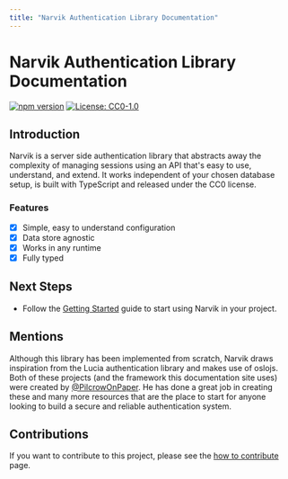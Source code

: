```yaml
---
title: "Narvik Authentication Library Documentation"
---
```


# Narvik Authentication Library Documentation

[![npm version](https://badge.fury.io/js/narvik.svg)](https://badge.fury.io/js/narvik)
[![License: CC0-1.0](https://img.shields.io/badge/License-CC0%201.0-lightgrey.svg)](https://creativecommons.org/publicdomain/zero/1.0/)

## Introduction
Narvik is a server side authentication library that abstracts away the complexity of managing sessions using an API that's easy to use, understand, and extend. It works independent of your chosen database setup, is built with TypeScript and released under the CC0 license.

### Features
- [x] Simple, easy to understand configuration
- [x] Data store agnostic
- [x] Works in any runtime
- [x] Fully typed

## Next Steps
- Follow the [Getting Started](/getting-started/setup) guide to start using Narvik in your project.

## Mentions
Although this library has been implemented from scratch, Narvik draws inspiration from the Lucia authentication library and makes use of oslojs. Both of these projects (and the framework this documentation site uses) were created by [@PilcrowOnPaper](https://github.com/pilcrowOnPaper). He has done a great job in creating these and many more resources that are the place to start for anyone looking to build a secure and reliable authentication system.

## Contributions
If you want to contribute to this project, please see the [how to contribute](/contribute) page.